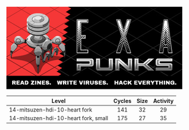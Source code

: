  ![](header.jpg)


| Level                                | Cycles | Size | Activity |
| ------------------------------------ | :----: | :--: | :------: |
| 14-mitsuzen-hdi-10-heart fork        |  141   |  32  |    29    |
| 14-mitsuzen-hdi-10-heart fork, small |  175   |  27  |    35    |